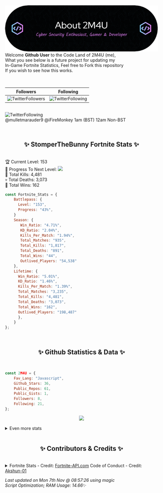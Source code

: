 
  ![Header](./src/github-banner.png)
  <br>
  Welcome **Github User** to the Code Land of 2M4U (me),<br>
  What you see below is a future project for updating my<br>
  In-Game Fortnite Statistics, Feel free to Fork this repository<br>
  If you wish to see how this works.
  <br><br>
  <br>
  
  | Followers  | Following |
  | ---------- |:---------:|
  | ![TwitterFollowers](https://img.shields.io/badge/Twitter%20Followers-81-blue)  | ![TwitterFollowing](https://img.shields.io/badge/Twitter%20Following-232-blue)  |


  <br>![TwitterFollowing](https://img.shields.io/badge/Latest%20Tweet--blue)<br>
  @mulletmarauder9 @iFireMonkey 1am (BST) 12am Non-BST
   
  <br><h2 align="center"> ✨ StomperTheBunny Fortnite Stats ✨</h2><br>
  🏆 Current Level: 153<br>
  🎉 Progress To Next Level: ![](https://geps.dev/progress/43)<br>
  🎯 Total Kills: 4,481<br>
  💀 Total Deaths: 3,073<br>
  👑 Total Wins: 162<br>

```js
const Fortnite_Stats = {
    Battlepass: {
      Level: "153",
      Progress: "43%",    
    }
    Season: { 
       Win_Ratio: "4.71%",
       KD_Ratio: "2.04%",
       Kills_Per_Match: "1.94%",
       Total_Matches: "935",
       Total_Kills: "1,817",
       Total_Deaths: "891",
       Total_Wins: "44",
       Outlived_Players: "54,538"
    },
    Lifetime: {
      Win_Ratio: "5.01%",
      KD_Ratio: "1.46%",
      Kills_Per_Match: "1.39%",
      Total_Matches: "3,235",
      Total_Kills: "4,481",
      Total_Deaths: "3,073",
      Total_Wins: "162",
      Outlived_Players: "198,487"
      },
    }
}; 
```


<br><h2 align="center"> ✨ Github Statistics & Data ✨</h2><br>

```js
const 2M4U = {
    Fav_Lang: "Javascript",
    Github_Stars: 36,
    Public_Repos: 61,
    Public_Gists: 1,
    Followers: 8,
    Following: 21,
}; 
```

<p align="center">
<img src="https://github-readme-streak-stats.herokuapp.com/?user=2M4U&theme=tokyonight">
</p>
<details>
  <summary>
      Even more stats
  </summary>
  <p align="center">
    <img src="https://github-profile-trophy.vercel.app/?username=2M4U&theme=dracula">
    <img src="https://github-readme-stats.vercel.app/api?username=2M4U&theme=tokyonight&count_private=true&show_icons=true&include_all_commits=true">
  </p>
</details>
<br><h2 align="center"> ✨ Contributors & Credits ✨</h2><br>
<details>
  <summary>
      Fortnite Stats - Credit: <a href="https://fortnite-api.com/?utm_source=github.com/2M4U/2M4U">Fortnite-API.com</a>
      Code of Conduct - Credit: <a href="https://github.com/Akshun-01">Akshun-01</a>
  </summary>
</details>

<!-- Last updated on Mon Nov 07 2022 08:57:26 GMT+0000 (Coordinated Universal Time) ;-;-->
<i>Last updated on  Mon 7th Nov @ 08:57:26 using magic<br>
Script Optimization; RAM Usage: 14.66</i>✨